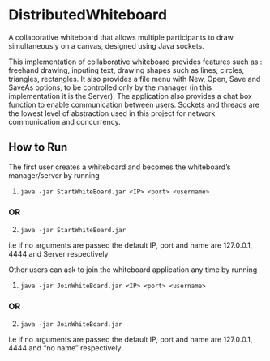 # DistributedWhiteboard
A collaborative whiteboard that allows multiple participants to draw simultaneously on a canvas, designed using Java sockets.


This implementation of collaborative whiteboard provides features such as : freehand drawing, inputing text, drawing shapes such as lines, circles, triangles, rectangles. It also provides a file menu with New, Open, Save and SaveAs options, to be controlled only by the manager (in this implementation it is the Server). The application also provides a chat box function to enable communication between users. Sockets and threads are the lowest level of abstraction used in this project for network communication and concurrency. 

## How to Run 
The first user creates a whiteboard and becomes the whiteboard’s manager/server by running 

1. ```java -jar StartWhiteBoard.jar <IP> <port> <username> ```

###       OR

2. ```java -jar StartWhiteBoard.jar```

i.e if no arguments are passed the default IP, port and name are 127.0.0.1, 4444 and Server respectively 


Other users can ask to join the whiteboard application any time by running 

1. ```java -jar JoinWhiteBoard.jar <IP> <port> <username> ```

###       OR

2. ```java -jar JoinWhiteBoard.jar ```

i.e if no arguments are passed  the default IP, port and name are 127.0.0.1, 4444 and “no name” respectively.
